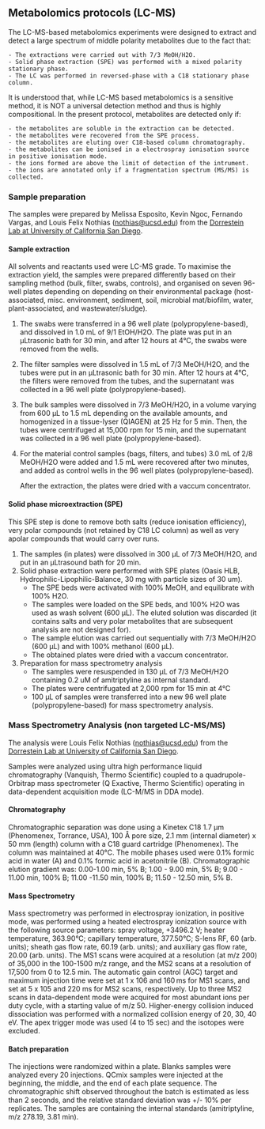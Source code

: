 ## Metabolomics protocols (LC-MS)

The LC-MS-based metabolomics experiments were designed to extract and detect a large spectrum of middle polarity metabolites due to the fact that:

	- The extractions were carried out with 7/3 MeOH/H2O.
	- Solid phase extraction (SPE) was performed with a mixed polarity stationary phase. 
	- The LC was performed in reversed-phase with a C18 stationary phase column. 

It is understood that, while LC-MS based metabolomics is a sensitive method, it is NOT a universal detection method and thus is highly compositional. In the present protocol, metabolites are detected only if:
	
	- the metabolites are soluble in the extraction can be detected.
	- the metabolites were recovered from the SPE process.
	- the metabolites are eluting over C18-based column chromatography.
	- the metabolites can be ionised in a electrospray ionisation source in positive ionisation mode.
	- the ions formed are above the limit of detection of the intrument.
	- the ions are annotated only if a fragmentation spectrum (MS/MS) is collected.

### Sample preparation

The samples were prepared by Melissa Esposito, Kevin Ngoc, Fernando Vargas, and Louis Felix Nothias (nothias@ucsd.edu) from the [Dorrestein Lab at University of California San Diego](https://dorresteinlab.ucsd.edu/).

#### Sample extraction
All solvents and reactants used were LC-MS grade. To maximise the extraction yield, the samples were prepared differently based on their sampling method (bulk, filter, swabs, controls), and organised on seven 96-well plates depending on depending on their environmental package (host-associated, misc. environment, sediment, soil, microbial mat/biofilm, water, plant-associated, and wastewater/sludge).
 
1. The swabs were transferred in a 96 well plate (polypropylene-based), and dissolved in 1.0 mL of 9/1 EtOH/H2O. The plate was put in an µLtrasonic bath for 30 min, and after 12 hours at 4°C, the swabs were removed from the wells. 
2. The filter samples were dissolved in 1.5 mL of 7/3 MeOH/H2O, and the tubes were put in an µLtrasonic bath for 30 min. After 12 hours at 4°C, the filters were removed from the tubes, and the supernatant was collected in a 96 well plate (polypropylene-based). 
3. The bulk samples were dissolved in 7/3 MeOH/H2O, in a volume varying from 600 µL to 1.5 mL depending on the available amounts, and homogenized in a tissue-lyser (QIAGEN) at 25 Hz for 5 min. Then, the tubes were centrifuged at 15,000 rpm for 15 min, and the supernatant was collected in a 96 well plate (polypropylene-based). 
4. For the material control samples (bags, filters, and tubes) 3.0 mL of 2/8 MeOH/H2O were added and 1.5 mL were recovered after two minutes, and added as control wells in the 96 well plates (polypropylene-based). 

	After the extraction, the plates were dried with a vaccum concentrator.

#### Solid phase microextraction (SPE)
	
This SPE step is done to remove both salts (reduce ionisation efficiency), very polar compounds (not retained by C18 LC column) as well as very apolar compounds that would carry over runs.
	
1. The samples (in plates) were dissolved in 300 µL of 7/3 MeOH/H2O, and put in an µLtrasound bath for 20 min. 
2. Solid phase extraction were performed with SPE plates (Oasis HLB, Hydrophilic-Lipophilic-Balance, 30 mg with particle sizes of 30 um).
	- 	The SPE beds were activated with 100% MeOH, and equilibrate with 100% H2O.
	-   The samples were loaded on the SPE beds, and 100% H2O was used as wash solvent (600 µL). The eluted solution was discarded (it contains salts and very polar metabolites that are subsequent analysis are not designed for).
	-   The sample elution was carried out sequentially with 7/3 MeOH/H2O (600 µL) and with 100% methanol (600 µL). 
	-   The obtained plates were dried with a vaccum concentrator.
3. Preparation for mass spectrometry analysis
	-	The samples were resuspended in 130 µL of 7/3 MeOH/H2O containing 0.2 uM of amitriptyline as internal standard. 
	-   The plates were centrifugated at 2,000 rpm for 15 min at 4°C
	-   100 µL of samples were transferred into a new 96 well plate (polypropylene-based) for mass spectrometry analysis.


### Mass Spectrometry Analysis (non targeted LC-MS/MS)

The analysis were Louis Felix Nothias (nothias@ucsd.edu) from the [Dorrestein Lab at University of California San Diego](https://dorresteinlab.ucsd.edu/).

Samples were analyzed using ultra high performance liquid chromatography (Vanquish, Thermo Scientific) coupled to a quadrupole-Orbitrap mass spectrometer (Q Exactive, Thermo Scientific) operating in data-dependent acquisition mode (LC-M/MS in DDA mode). 

#### Chromatography
Chromatographic separation was done using a Kinetex C18 1.7 µm  (Phenomenex, Torrance, USA), 100 Å pore size, 2.1 mm (internal diameter) x 50 mm (length) column with a C18 guard cartridge (Phenomenex). The column was maintained at 40°C. The mobile phases used were 0.1% formic acid in water (A) and 0.1% formic acid in acetonitrile (B). Chromatographic elution gradient was: 0.00-1.00 min, 5% B; 1.00 - 9.00 min, 5% B; 9.00 - 11.00 min, 100% B; 11.00 -11.50 min, 100% B; 11.50 - 12.50 min, 5% B. 

#### Mass Spectrometry
Mass spectrometry was performed in electrospray ionization, in positive mode, was performed using a heated electrospray ionization source with the following source parameters: spray voltage, +3496.2 V; heater temperature, 363.90°C; capillary temperature, 377.50°C; S-lens RF, 60 (arb. units); sheath gas flow rate, 60.19 (arb. units); and auxiliary gas flow rate, 20.00 (arb. units). The MS1 scans were acquired at a resolution (at m/z 200) of 35,000 in the 100-1500 m/z range, and the MS2 scans at a resolution of 17,500 from 0 to 12.5 min. The automatic gain control (AGC) target and maximum injection time were set at 1 x 106 and 160 ms for MS1 scans, and set at 5 x 105 and 220 ms for MS2 scans, respectively. Up to three MS2 scans in data-dependent mode were acquired for most abundant ions per duty cycle, with a starting value of m/z 50. Higher-energy collision induced dissociation was performed with a normalized collision energy of 20, 30, 40 eV. The apex trigger mode was used (4 to 15 sec) and the isotopes were excluded.

#### Batch preparation
The injections were randomized within a plate. Blanks samples were analyzed every 20 injections. QCmix samples were injected at the beginning, the middle, and the end of each plate sequence. The chromatographic shift observed throughout the batch is estimated as less than 2 seconds, and the relative standard deviation was +/- 10% per replicates. The samples are containing the internal standards (amitriptyline, m/z 278.19, 3.81 min). 
